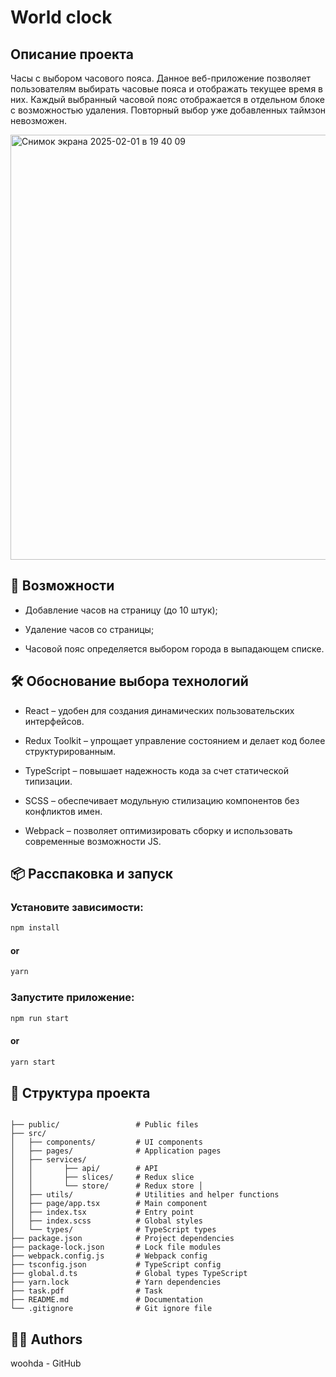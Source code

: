 # World clock

## Описание проекта

Часы с выбором часового пояса. Данное веб-приложение позволяет пользователям выбирать часовые пояса и отображать текущее время в них. Каждый выбранный часовой пояс отображается в отдельном блоке с возможностью удаления. Повторный выбор уже добавленных таймзон невозможен.

<img width="680" alt="Снимок экрана 2025-02-01 в 19 40 09" src="https://github.com/user-attachments/assets/fd1338bb-2873-44ac-bf5a-5ffb2881570e" />

## 🚀 Возможности

* Добавление часов на страницу (до 10 штук);

* Удаление часов со страницы;

* Часовой пояс определяется выбором города в выпадающем списке.


## 🛠 Обоснование выбора технологий

* React – удобен для создания динамических пользовательских интерфейсов.

* Redux Toolkit – упрощает управление состоянием и делает код более структурированным.

* TypeScript – повышает надежность кода за счет статической типизации.

* SCSS – обеспечивает модульную стилизацию компонентов без конфликтов имен.

* Webpack – позволяет оптимизировать сборку и использовать современные возможности JS.

## 📦 Расспаковка и запуск

### Установите зависимости:
```bash
npm install
```
#### or
```bash
yarn 
```
### Запустите приложение:
```bash
npm run start
```
#### or
```bash
yarn start
```
## 📂 Структура проекта
```

├── public/                 # Public files
├── src/
│   ├── components/         # UI components
│   ├── pages/              # Application pages
│   ├── services/         
│   │       ├── api/        # API
│   │       ├── slices/     # Redux slice
│   │       └── store/      # Redux store │
│   ├── utils/              # Utilities and helper functions
│   ├── page/app.tsx        # Main component
│   ├── index.tsx           # Entry point
│   ├── index.scss          # Global styles
│   └── types/              # TypeScript types
├── package.json            # Project dependencies
├── package-lock.json       # Lock file modules 
├── webpack.config.js       # Webpack config 
├── tsconfig.json           # TypeScript config 
├── global.d.ts             # Global types TypeScript
├── yarn.lock               # Yarn dependencies
├── task.pdf                # Task
├── README.md               # Documentation
└── .gitignore              # Git ignore file
```

## 👨‍💻 Authors

woohda - GitHub


